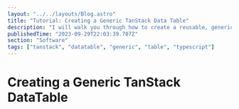 ```yaml
---
layout: "../../layouts/Blog.astro"
title: "Tutorial: Creating a Generic TanStack Data Table"
description: "I will walk you through how to create a reusable, generic data table using TanStack's table component as the backbone of the component"
publishedTime: "2023-09-29T22:03:39.707Z"
section: "Software"
tags: ["tanstack", "datatable", "generic", "table", "typescript"]
---
```


# Creating a Generic TanStack DataTable
